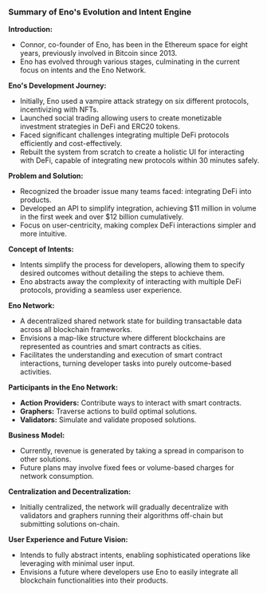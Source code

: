 
### Summary of Eno's Evolution and Intent Engine

**Introduction:**
- Connor, co-founder of Eno, has been in the Ethereum space for eight years, previously involved in Bitcoin since 2013.
- Eno has evolved through various stages, culminating in the current focus on intents and the Eno Network.

**Eno's Development Journey:**
- Initially, Eno used a vampire attack strategy on six different protocols, incentivizing with NFTs.
- Launched social trading allowing users to create monetizable investment strategies in DeFi and ERC20 tokens.
- Faced significant challenges integrating multiple DeFi protocols efficiently and cost-effectively.
- Rebuilt the system from scratch to create a holistic UI for interacting with DeFi, capable of integrating new protocols within 30 minutes safely.

**Problem and Solution:**
- Recognized the broader issue many teams faced: integrating DeFi into products.
- Developed an API to simplify integration, achieving $11 million in volume in the first week and over $12 billion cumulatively.
- Focus on user-centricity, making complex DeFi interactions simpler and more intuitive.

**Concept of Intents:**
- Intents simplify the process for developers, allowing them to specify desired outcomes without detailing the steps to achieve them.
- Eno abstracts away the complexity of interacting with multiple DeFi protocols, providing a seamless user experience.

**Eno Network:**
- A decentralized shared network state for building transactable data across all blockchain frameworks.
- Envisions a map-like structure where different blockchains are represented as countries and smart contracts as cities.
- Facilitates the understanding and execution of smart contract interactions, turning developer tasks into purely outcome-based activities.

**Participants in the Eno Network:**
- **Action Providers:** Contribute ways to interact with smart contracts.
- **Graphers:** Traverse actions to build optimal solutions.
- **Validators:** Simulate and validate proposed solutions.

**Business Model:**
- Currently, revenue is generated by taking a spread in comparison to other solutions.
- Future plans may involve fixed fees or volume-based charges for network consumption.

**Centralization and Decentralization:**
- Initially centralized, the network will gradually decentralize with validators and graphers running their algorithms off-chain but submitting solutions on-chain.

**User Experience and Future Vision:**
- Intends to fully abstract intents, enabling sophisticated operations like leveraging with minimal user input.
- Envisions a future where developers use Eno to easily integrate all blockchain functionalities into their products.

